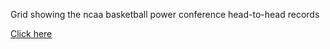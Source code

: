 Grid showing the ncaa basketball power conference head-to-head records

[Click here](http://www.chufmonkey.click/)

